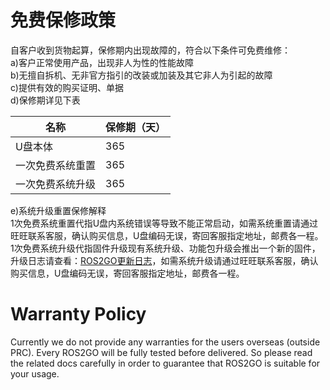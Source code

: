 # 免费保修政策

自客户收到货物起算，保修期内出现故障的，符合以下条件可免费维修：  
a)客户正常使用产品，出现非人为性的性能故障  
b)无擅自拆机、无非官方指引的改装或加装及其它非人为引起的故障  
c)提供有效的购买证明、单据  
d)保修期详见下表  

|  名称  |保修期（天）|
|    ---    |     ---     |
| U盘本体    |  365   |
| 一次免费系统重置  | 365    |
| 一次免费系统升级  | 365    |
	
e)系统升级重置保修解释  
1次免费系统重置代指U盘内系统错误等导致不能正常启动，如需系统重置请通过旺旺联系客服，确认购买信息，U盘编码无误，寄回客服指定地址，邮费各一程。  
1次免费系统升级代指固件升级现有系统升级、功能包升级会推出一个新的固件，升级日志请查看：[ROS2GO更新日志](https://github.com/tianbot/ros2go/blob/master/09_%E6%9B%B4%E6%96%B0%E6%97%A5%E5%BF%97_update_log.md)，如需系统升级请通过旺旺联系客服，确认购买信息，U盘编码无误，寄回客服指定地址，邮费各一程。


# Warranty Policy

Currently we do not provide any warranties for the users overseas (outside PRC). Every ROS2GO will be fully tested before delivered. So please read the related docs carefully in order to guarantee that ROS2GO is suitable for your usage.
